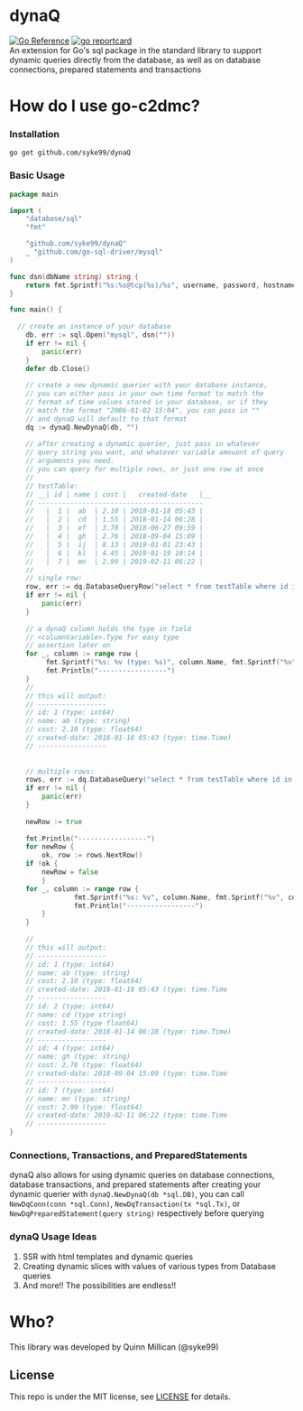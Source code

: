 # dynaQ
[![Go Reference](https://pkg.go.dev/badge/github.com/syke99/dynaQ.svg)](https://pkg.go.dev/github.com/syke99/dynaQ)
[![go reportcard](https://goreportcard.com/badge/github.com/syke99/dynaQ)](https://goreportcard.com/report/github.com/syke99/dynaQ)</br>
An extension for Go's sql package in the standard library to support dynamic queries directly from the database, as well as on database connections, prepared statements and transactions


How do I use go-c2dmc?
====

### Installation

```
go get github.com/syke99/dynaQ
```

### Basic Usage

```go
package main

import (
	"database/sql"
	"fmt"

	"github.com/syke99/dynaQ"
	_ "github.com/go-sql-driver/mysql"
)

func dsn(dbName string) string {
	return fmt.Sprintf("%s:%s@tcp(%s)/%s", username, password, hostname, dbName)
}

func main() {
	
  // create an instance of your database
    db, err := sql.Open("mysql", dsn(""))
    if err != nil {
	    panic(err)
    }
    defer db.Close()
    
    // create a new dynamic querier with your database instance,
    // you can either pass in your own time format to match the
    // format of time values stored in your database, or if they
    // match the format "2006-01-02 15:04", you can pass in ""
    // and dynaQ will default to that format
    dq := dynaQ.NewDynaQ(db, "")
    
    // after creating a dynamic querier, just pass in whatever
    // query string you want, and whatever variable amouont of query
    // arguments you need.
    // you can query for multiple rows, or just one row at once
    //    
    // testTable:
    // __| id | name | cost |   created-date   |__
    // -----------------------------------------
    //   |  1 |  ab  | 2.10 | 2018-01-18 05:43 |
    //   |  2 |  cd  | 1.55 | 2018-01-14 06:28 |
    //   |  3 |  ef  | 3.78 | 2018-06-27 09:59 |
    //   |  4 |  gh  | 2.76 | 2018-09-04 15:09 |
    //   |  5 |  ij  | 8.13 | 2019-01-01 23:43 |
    //   |  6 |  kl  | 4.45 | 2019-01-19 10:14 |
    //   |  7 |  mn  | 2.99 | 2019-02-11 06:22 |
    //
    // single row:
    row, err := dq.DatabaseQueryRow("select * from testTable where id in (@p1, @p2, @p3, @p4)", 1, 2, 4, 7)
    if err != nil {
	    panic(err)
    }
    
    // a dynaQ column holds the type in field
    // <columnVariable>.Type for easy type
    // assertion later on
    for _, column := range row {
	     fmt.Sprintf("%s: %v (type: %s)", column.Name, fmt.Sprintf("%v", column.Value), column.Type)
	     fmt.Println("-----------------")
    }
    //
    // this will output:
    // -----------------
    // id: 1 (type: int64)
    // name: ab (type: string)
    // cost: 2.10 (type: float64)
    // created-date: 2018-01-18 05:43 (type: time.Time)
    // -----------------
	
	
    // multiple rows:
    rows, err := dq.DatabaseQuery("select * from testTable where id in (@p1, @p2, @p3, @p4)", 1, 2, 4, 7)
    if err != nil {
        panic(err)
    }
    
    newRow := true
	
    fmt.Println("-----------------")
    for newRow {
    	ok, row := rows.NextRow()
	if !ok {
		newRow = false
    	}
	for _, column := range row {
            	fmt.Sprintf("%s: %v", column.Name, fmt.Sprintf("%v", column.Value))
            	fmt.Println("-----------------")
        }
    }
    
    //
    // this will output:
    // -----------------
    // id: 1 (type: int64)
    // name: ab (type: string)
    // cost: 2.10 (type: float64)
    // created-date: 2018-01-18 05:43 (type: time.Time
    // -----------------
    // id: 2 (type: int64)
    // name: cd (type string)
    // cost: 1.55 (type float64)
    // created-date: 2018-01-14 06:28 (type: time.Time)
    // -----------------
    // id: 4 (type: int64)
    // name: gh (type: string)
    // cost: 2.76 (type: float64)
    // created-date: 2018-09-04 15:09 (type: time.Time
    // -----------------
    // id: 7 (type: int64)
    // name: mn (type: string)
    // cost: 2.99 (type: float64)
    // created-date: 2019-02-11 06:22 (type: time.Time
    // -----------------
}
```

### Connections, Transactions, and PreparedStatements

dynaQ also allows for using dynamic queries on database connections, database transactions, and prepared statements
after creating your dynamic querier with `dynaQ.NewDynaQ(db *sql.DB)`, you can call `NewDqConn(conn *sql.Conn)`,
`NewDqTransaction(tx *sql.Tx)`, or `NewDqPreparedStatement(query string)` respectively before querying

### dynaQ Usage Ideas

1. SSR with html templates and dynamic queries
2. Creating dynamic slices with values of various types from Database queries
3. And more!! The possibilities are endless!!

Who?
====

This library was developed by Quinn Millican (@syke99)


## License

This repo is under the MIT license, see [LICENSE](LICENSE) for details.
